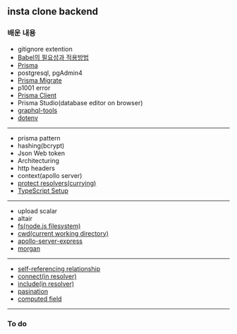 ## insta clone backend

### 배운 내용

- gitignore extention
- [Babel의 필요성과 적용방법](https://github.com/wujuno/instaclone-backend/commit/8ca4f6e89934f7a422f57d7a6e3e400494e47d3b#r93653420)
- [Prisma](https://github.com/wujuno/instaclone-backend/commit/1f9da9292feca6fa5b7688ce4a5f808fda2f9636#r93665053)
- postgresql, pgAdmin4
- [Prisma Migrate](https://github.com/wujuno/instaclone-backend/commit/37c8a50267a6f9cb77522010c5b4cd56fa098e26#r93678165)
- p1001 error
- [Prisma Client](https://github.com/wujuno/instaclone-backend/commit/1ada6b4f0c82b1c21a442de97609cd169b1f7150#r93683021)
- Prisma Studio(database editor on browser)
- [graphql-tools](https://github.com/wujuno/instaclone-backend/commit/5bb4332da5ed07015d9f359218a1807d3d463e73#r93770487)
- [dotenv](https://github.com/wujuno/instaclone-backend/commit/aff1bb0ff7cd255ba4b658903ce19ac2e5c6a633#r93771443)
<hr/>

- prisma pattern
- hashing(bcrypt)
- Json Web token
- Architecturing
- http headers
- context(apollo server)
- [protect resolvers(currying)](https://github.com/wujuno/instaclone-backend/commit/a85c3a1c6ebdedea1cf7d976ad192dd660875a12#diff-e261376bf4c0d71bc41f1ea4b5dc41b284c5d653f4ee8daccfa45adba52c4591R21-R28)
- [TypeScript Setup](https://github.com/wujuno/instaclone-backend/commit/151424ffc1efc3a2a8969b2a88bbd144d859d54d)
<hr/>

- upload scalar
- altair
- [fs(node.js filesystem)](https://github.com/wujuno/instaclone-backend/commit/d0f71696e2aaac01f7e90f1b2a62e15d4e69cc4a#diff-8aa33941d46d2e71e9178335270b3af27d8f67d0f232f6030505e7c1f94b0687R17)
- [cwd(current working directory)](https://github.com/wujuno/instaclone-backend/commit/d0f71696e2aaac01f7e90f1b2a62e15d4e69cc4a#diff-8aa33941d46d2e71e9178335270b3af27d8f67d0f232f6030505e7c1f94b0687R17)
- [apollo-server-express](https://github.com/wujuno/instaclone-backend/commit/d0f71696e2aaac01f7e90f1b2a62e15d4e69cc4a#r94110977)
- [morgan](https://github.com/wujuno/instaclone-backend/commit/d0f71696e2aaac01f7e90f1b2a62e15d4e69cc4a#diff-8a8ae07582c9d433ec8c2e5c4310ff8901e604f4965c5b90a49117ad46c47595R22)
<hr/>

- [self-referencing relationship](https://github.com/wujuno/instaclone-backend/commit/d0798b66ec357bda23548954882a74819e8fc5dc#r94155339)
- [connect(in resolver)](https://github.com/wujuno/instaclone-backend/commit/3ed5cf4100e345c448fafa622d00a1d8250bb1f7#diff-ac4e0346647a716aaf5b0d071caf658eaac7736bca235fb3b9e1537402bdd5acR20-R21)
- [include(in resolver)](https://github.com/wujuno/instaclone-backend/commit/87c1cdd1203e7e78b007d853f1deb14d582bb8b5#r94158413)
- [pasination](https://github.com/wujuno/instaclone-backend/commit/0ff6d9217c20a2d0e756fe74c4d56bc5826b72d8)
- [computed field](https://github.com/wujuno/instaclone-backend/commit/49d8255c2cad48aa063ddb5616d00efaba1d936f#r94173020)
<hr/>

### To do
